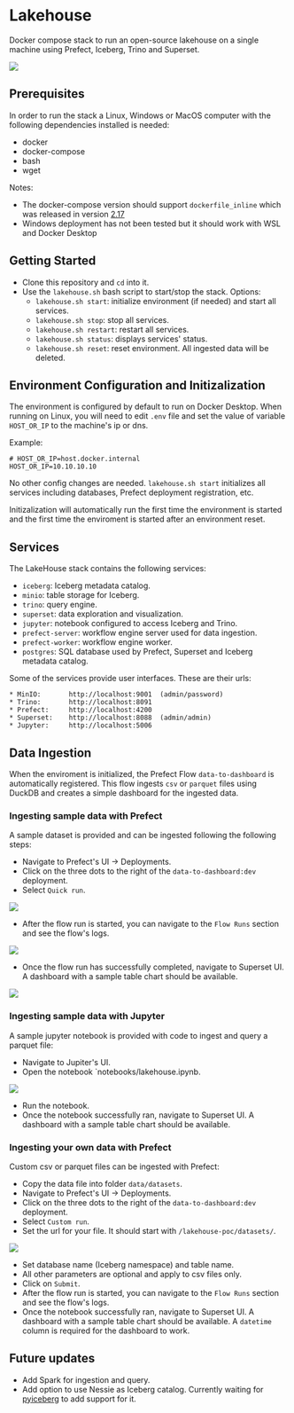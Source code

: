 # Lakehouse 

Docker compose stack to run an open-source lakehouse on a single machine using Prefect, Iceberg, Trino and Superset.

![](/docs/lakehouse.png)


## Prerequisites

In order to run the stack a Linux, Windows or MacOS computer with the following dependencies installed is needed:

* docker
* docker-compose
* bash
* wget

Notes:
* The docker-compose version should support `dockerfile_inline` which was released in version [2.17](https://github.com/docker/compose/releases/tag/v2.17.0)
* Windows deployment has not been tested but it should work with WSL and Docker Desktop


## Getting Started

* Clone this repository and `cd` into it.
* Use the `lakehouse.sh` bash script to start/stop the stack. Options:
    - `lakehouse.sh start`: initialize environment (if needed) and start all services.
    - `lakehouse.sh stop`: stop all services.
    - `lakehouse.sh restart`: restart all services.
    - `lakehouse.sh status`: displays services' status.
    - `lakehouse.sh reset`: reset environment. All ingested data will be deleted.


## Environment Configuration and Initizalization

The environment is configured by default to run on Docker Desktop. When running on Linux, you will need to edit `.env` file and set the value of variable `HOST_OR_IP` to the machine's ip or dns.

Example:
```
# HOST_OR_IP=host.docker.internal
HOST_OR_IP=10.10.10.10
```

No other config changes are needed. `lakehouse.sh start` initializes all services including databases, Prefect deployment registration, etc.

Initizalization will automatically run the first time the environment is started and the first time the enviroment is started after an environment reset.


## Services

The LakeHouse stack contains the following services:

* `iceberg`: Iceberg metadata catalog.
* `minio`: table storage for Iceberg.
* `trino`: query engine.
* `superset`: data exploration and visualization.
* `jupyter`: notebook configured to access Iceberg and Trino.
* `prefect-server`: workflow engine server used for data ingestion.
* `prefect-worker`: workflow engine worker.
* `postgres`: SQL database used by Prefect, Superset and Iceberg metadata catalog.


Some of the services provide user interfaces. These are their urls:

    * MinIO:       http://localhost:9001  (admin/password)
    * Trino:       http://localhost:8091
    * Prefect:     http://localhost:4200
    * Superset:    http://localhost:8088  (admin/admin)
    * Jupyter:     http://localhost:5006


## Data Ingestion

When the enviroment is initialized, the Prefect Flow `data-to-dashboard` is automatically registered. This flow ingests `csv` or `parquet` files using DuckDB and creates a simple dashboard for the ingested data. 

### Ingesting sample data with Prefect

A sample dataset is provided and can be ingested following the following steps:

* Navigate to Prefect's UI -> Deployments.
* Click on the three dots to the right of the `data-to-dashboard:dev` deployment.
* Select `Quick run`.

![](/docs/prefect_deployment.png)

* After the flow run is started, you can navigate to the `Flow Runs` section and see the flow's logs.

![](/docs/prefect_flow_run.png)

* Once the flow run has successfully completed, navigate to Superset UI. A dashboard with a sample table chart should be available.

![](/docs/superset.png)

### Ingesting sample data with Jupyter

A sample jupyter notebook is provided with code to ingest and query a parquet file:

* Navigate to Jupiter's UI.
* Open the notebook `notebooks/lakehouse.ipynb.

![](/docs/jupyter.png)

* Run the notebook.
* Once the notebook successfully ran, navigate to Superset UI. A dashboard with a sample table chart should be available.

### Ingesting your own data with Prefect

Custom csv or parquet files can be ingested with Prefect:

* Copy the data file into folder `data/datasets`.
* Navigate to Prefect's UI -> Deployments.
* Click on the three dots to the right of the `data-to-dashboard:dev` deployment.
* Select `Custom run`.
* Set the url for your file. It should start with `/lakehouse-poc/datasets/`.

![](/docs/prefect_custom_run.png)

* Set database name (Iceberg namespace) and table name.
* All other parameters are optional and apply to csv files only.
* Click on `Submit`.
* After the flow run is started, you can navigate to the `Flow Runs` section and see the flow's logs.
* Once the notebook successfully ran, navigate to Superset UI. A dashboard with a sample table chart should be available. A `datetime` column is required for the dashboard to work.

## Future updates

* Add Spark for ingestion and query.
* Add option to use Nessie as Iceberg catalog. Currently waiting for [pyiceberg](https://github.com/apache/iceberg-python/issues/19) to add support for it.

